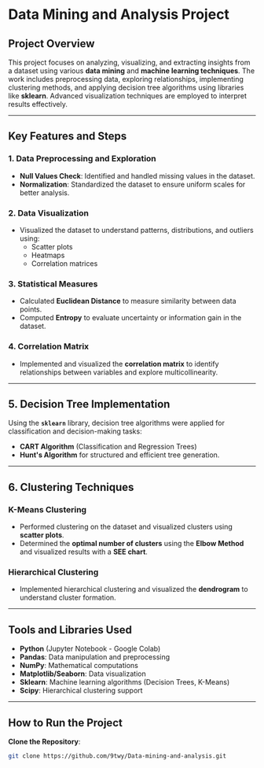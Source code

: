 # **Data Mining and Analysis Project**

## **Project Overview**
This project focuses on analyzing, visualizing, and extracting insights from a dataset using various **data mining** and **machine learning techniques**. The work includes preprocessing data, exploring relationships, implementing clustering methods, and applying decision tree algorithms using libraries like **sklearn**. Advanced visualization techniques are employed to interpret results effectively.

---

## **Key Features and Steps**

### **1. Data Preprocessing and Exploration**
- **Null Values Check**: Identified and handled missing values in the dataset.
- **Normalization**: Standardized the dataset to ensure uniform scales for better analysis.

### **2. Data Visualization**
- Visualized the dataset to understand patterns, distributions, and outliers using:
   - Scatter plots
   - Heatmaps
   - Correlation matrices

### **3. Statistical Measures**
- Calculated **Euclidean Distance** to measure similarity between data points.
- Computed **Entropy** to evaluate uncertainty or information gain in the dataset.

### **4. Correlation Matrix**
- Implemented and visualized the **correlation matrix** to identify relationships between variables and explore multicollinearity.

---

## **5. Decision Tree Implementation**
Using the **`sklearn`** library, decision tree algorithms were applied for classification and decision-making tasks:
- **CART Algorithm** (Classification and Regression Trees)
- **Hunt's Algorithm** for structured and efficient tree generation.

---

## **6. Clustering Techniques**

### **K-Means Clustering**  
- Performed clustering on the dataset and visualized clusters using **scatter plots**.  
- Determined the **optimal number of clusters** using the **Elbow Method** and visualized results with a **SEE chart**.

### **Hierarchical Clustering**  
- Implemented hierarchical clustering and visualized the **dendrogram** to understand cluster formation.

---

## **Tools and Libraries Used**
- **Python** (Jupyter Notebook - Google Colab)
- **Pandas**: Data manipulation and preprocessing
- **NumPy**: Mathematical computations
- **Matplotlib/Seaborn**: Data visualization
- **Sklearn**: Machine learning algorithms (Decision Trees, K-Means)
- **Scipy**: Hierarchical clustering support

---

## **How to Run the Project**
 **Clone the Repository**:
   ```bash
   git clone https://github.com/9twy/Data-mining-and-analysis.git
